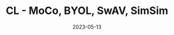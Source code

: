 ---
layout: article
title: CL - MoCo, BYOL, SwAV, SimSim
tags: self-supervised-learning contrastive-learning
date: 2023-05-13
sidebar:
  nav: "docs-en"
mathjax: true
mathjax_autoNumber: true
---